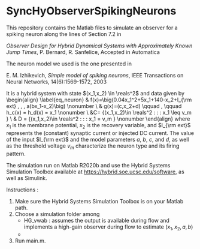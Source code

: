 # SyncHyObserverSpikingNeurons

This repository contains the Matlab files to simulate an observer for a spiking neuron along the lines of Section 7.2 in 

*Observer Design for Hybrid Dynamical Systems with Approximately Known Jump Times*, P. Bernard, R. Sanfelice, Accepted in Automatica

The neuron model we used is the one presented in 

E. M. Izhikevich, *Simple model of spiking neurons*, IEEE Transactions on Neural Networks, 14(6):1569-1572, 2003

It is a hybrid system with state $(x_1,x_2) \in \reals^2$ 
and data given by
\begin{align}
\label{eq_neuron}
& f(x)=\big(0.04x_1^2+5x_1+140-x_2+I_{\rm ext} \, , \, a(bx_1-x_2)\big)
\nonumber
\\
&
g(x)=(c,x_2+d)  \qquad , \qquad h_c(x) = h_d(x) = x_1
\nonumber
\\
&C= \{(x_1,x_2)\in \reals^2 \: : \: x_1 \leq v_m \}
\\
& D = \{(x_1,x_2)\in \reals^2 \: : \: x_1 = v_m \}
\nonumber 
\end{align}
where $x_1$ is the membrane potential, $x_2$ is the recovery variable,
and $I_{\rm ext}$ represents the (constant) synaptic current or injected DC
current. The value of the input $I_{\rm ext}$ and the model parameters $a$, $b$, $c$, and $d$, as well as the threshold voltage $v_m$ characterize the neuron type and its firing pattern. 

The simulation run on Matlab R2020b and use the Hybrid Systems Simulation Toolbox available at https://hybrid.soe.ucsc.edu/software, as well as Simulink.
 
Instructions : 
1) Make sure the Hybrid Systems Simulation Toolbox is on your Matlab path.
2) Choose a simulation folder among
	- HG_vwab : assumes the output is available during flow and implements a high-gain observer during flow to estimate $(x_1,x_2,a,b)$
	-  
3) Run main.m.
